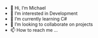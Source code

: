 - 👋 Hi, I’m Michael
- 👀 I’m interested in Development
- 🌱 I’m currently learning C#
- 💞️ I’m looking to collaborate on projects
- 📫 How to reach me ...

<!---
Infinity116/Infinity116 is a ✨ special ✨ repository because its `README.md` (this file) appears on your GitHub profile.
You can click the Preview link to take a look at your changes.
--->
